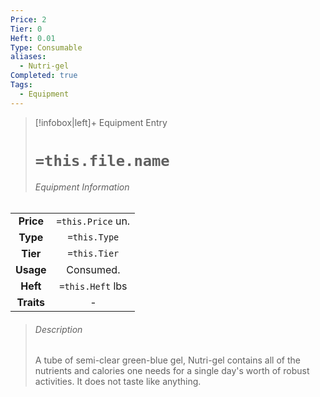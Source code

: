 ```yaml
---
Price: 2
Tier: 0
Heft: 0.01
Type: Consumable
aliases:
  - Nutri-gel
Completed: true
Tags:
  - Equipment
---
```

> [!infobox|left]+ Equipment Entry
> # `=this.file.name`
> ###### Equipment Information
|            |                   |
|:----------:|:-----------------:|
| **Price**  | `=this.Price` un. |
| **Type** | `=this.Type` |
|  **Tier**  |   `=this.Tier`    |
| **Usage**  |       Consumed.            |
|  **Heft**  | `=this.Heft` lbs  |
| **Traits** |     -              |
> ###### *Description*
> A tube of semi-clear green-blue gel, Nutri-gel contains all of the nutrients and calories one needs for a single day's worth of robust activities. It does not taste like anything.
